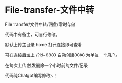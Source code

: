 # File-transfer-文件中转
File transfer/文件中转/网盘/零时存储

代码中有备注，可自行修改。

默认上传主目录 home 打开连接即可查看

可在连接后加上 /?id=8888 自动创建8888  为单独一个用户。

在每次上传 触发删除一个小时前的文件/记录


代码纯Chatgpt编写修改~！
